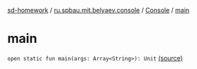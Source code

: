 [sd-homework](../../index.md) / [ru.spbau.mit.belyaev.console](../index.md) / [Console](index.md) / [main](.)

# main

`open static fun main(args: Array<String>): Unit` [(source)](https://github.com/StasBel/sd-homework/blob/Roguelike/src/main/kotlin/ru/spbau/mit/belyaev/console/Console.java#L14)